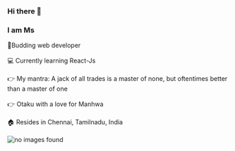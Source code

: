 ### Hi there 👋

<h3>I am Ms</h3>

<div>🌱Budding web developer</div>
<br>
<div>💻 Currently learning React-Js</div>
<br>
<div>👉 My mantra: A jack of all trades is a master of none, but oftentimes better than a master of one</div>
<br>
<div>👉 Otaku with a love for Manhwa</div>
<br>
<div>🏠 Resides in Chennai, Tamilnadu, India</div>
<br>

<img src="https://github-profile-trophy.vercel.app/?username=versatilemage" alt="no images found">
